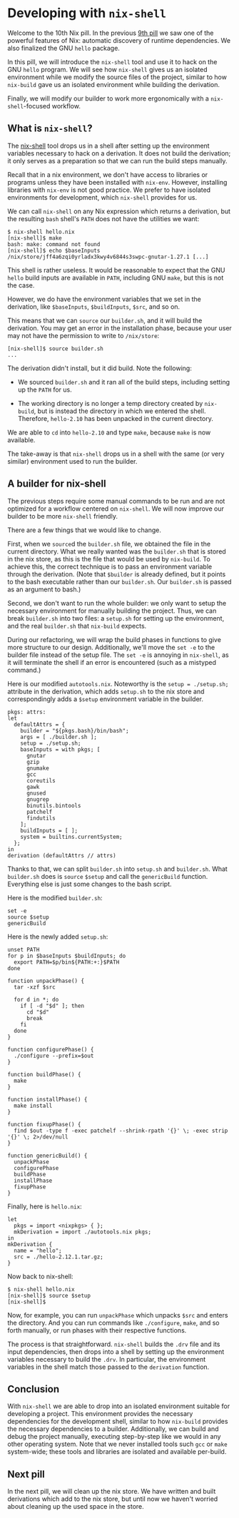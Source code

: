 # Developing with `nix-shell`

Welcome to the 10th Nix pill. In the previous [9th pill](09-automatic-runtime.md) we saw one of the powerful features of Nix: automatic discovery of runtime dependencies. We also finalized the GNU `hello` package.

In this pill, we will introduce the `nix-shell` tool and use it to hack on the GNU `hello` program. We will see how `nix-shell` gives us an isolated environment while we modify the source files of the project, similar to how `nix-build` gave us an isolated environment while building the derivation.

Finally, we will modify our builder to work more ergonomically with a `nix-shell`-focused workflow.

## What is `nix-shell`?

The [nix-shell](https://nixos.org/manual/nix/stable/command-ref/nix-shell.html) tool drops us in a shell after setting up the environment variables necessary to hack on a derivation. It does not build the derivation; it only serves as a preparation so that we can run the build steps manually.

Recall that in a nix environment, we don\'t have access to libraries or programs unless they have been installed with `nix-env`. However, installing libraries with `nix-env` is not good practice. We prefer to have isolated environments for development, which `nix-shell` provides for us.

We can call `nix-shell` on any Nix expression which returns a derivation, but the resulting `bash` shell\'s `PATH` does not have the utilities we want:

    $ nix-shell hello.nix
    [nix-shell]$ make
    bash: make: command not found
    [nix-shell]$ echo $baseInputs
    /nix/store/jff4a6zqi0yrladx3kwy4v6844s3swpc-gnutar-1.27.1 [...]

This shell is rather useless. It would be reasonable to expect that the GNU `hello` build inputs are available in `PATH`, including GNU `make`, but this is not the case.

However, we do have the environment variables that we set in the derivation, like `$baseInputs`, `$buildInputs`, `$src`, and so on.

This means that we can `source` our `builder.sh`, and it will build the derivation. You may get an error in the installation phase, because your user may not have the permission to write to `/nix/store`:

    [nix-shell]$ source builder.sh
    ...

The derivation didn\'t install, but it did build. Note the following:

-   We sourced `builder.sh` and it ran all of the build steps, including setting up the `PATH` for us.

-   The working directory is no longer a temp directory created by `nix-build`, but is instead the directory in which we entered the shell. Therefore, `hello-2.10` has been unpacked in the current directory.

We are able to `cd` into `hello-2.10` and type `make`, because `make` is now available.

The take-away is that `nix-shell` drops us in a shell with the same (or very similar) environment used to run the builder.

## A builder for nix-shell

The previous steps require some manual commands to be run and are not optimized for a workflow centered on `nix-shell`. We will now improve our builder to be more `nix-shell` friendly.

There are a few things that we would like to change.

First, when we `source`d the `builder.sh` file, we obtained the file in the current directory. What we really wanted was the `builder.sh` that is stored in the nix store, as this is the file that would be used by `nix-build`. To achieve this, the correct technique is to pass an environment variable through the derivation. (Note that `$builder` is already defined, but it points to the bash executable rather than our `builder.sh`. Our `builder.sh` is passed as an argument to bash.)

Second, we don\'t want to run the whole builder: we only want to setup the necessary environment for manually building the project. Thus, we can break `builder.sh` into two files: a `setup.sh` for setting up the environment, and the real `builder.sh` that `nix-build` expects.

During our refactoring, we will wrap the build phases in functions to give more structure to our design. Additionally, we\'ll move the `set -e` to the builder file instead of the setup file. The `set -e` is annoying in `nix-shell`, as it will terminate the shell if an error is encountered (such as a mistyped command.)

Here is our modified `autotools.nix`. Noteworthy is the `setup = ./setup.sh;` attribute in the derivation, which adds `setup.sh` to the nix store and correspondingly adds a `$setup` environment variable in the builder.

    pkgs: attrs:
    let
      defaultAttrs = {
        builder = "${pkgs.bash}/bin/bash";
        args = [ ./builder.sh ];
        setup = ./setup.sh;
        baseInputs = with pkgs; [
          gnutar
          gzip
          gnumake
          gcc
          coreutils
          gawk
          gnused
          gnugrep
          binutils.bintools
          patchelf
          findutils
        ];
        buildInputs = [ ];
        system = builtins.currentSystem;
      };
    in
    derivation (defaultAttrs // attrs)

Thanks to that, we can split `builder.sh` into `setup.sh` and `builder.sh`. What `builder.sh` does is `source` `$setup` and call the `genericBuild` function. Everything else is just some changes to the bash script.

Here is the modified `builder.sh`:

    set -e
    source $setup
    genericBuild

Here is the newly added `setup.sh`:

    unset PATH
    for p in $baseInputs $buildInputs; do
      export PATH=$p/bin${PATH:+:}$PATH
    done

    function unpackPhase() {
      tar -xzf $src

      for d in *; do
        if [ -d "$d" ]; then
          cd "$d"
          break
        fi
      done
    }

    function configurePhase() {
      ./configure --prefix=$out
    }

    function buildPhase() {
      make
    }

    function installPhase() {
      make install
    }

    function fixupPhase() {
      find $out -type f -exec patchelf --shrink-rpath '{}' \; -exec strip '{}' \; 2>/dev/null
    }

    function genericBuild() {
      unpackPhase
      configurePhase
      buildPhase
      installPhase
      fixupPhase
    }

Finally, here is `hello.nix`:

    let
      pkgs = import <nixpkgs> { };
      mkDerivation = import ./autotools.nix pkgs;
    in
    mkDerivation {
      name = "hello";
      src = ./hello-2.12.1.tar.gz;
    }

Now back to nix-shell:

    $ nix-shell hello.nix
    [nix-shell]$ source $setup
    [nix-shell]$

Now, for example, you can run `unpackPhase` which unpacks `$src` and enters the directory. And you can run commands like `./configure`, `make`, and so forth manually, or run phases with their respective functions.

The process is that straightforward. `nix-shell` builds the `.drv` file and its input dependencies, then drops into a shell by setting up the environment variables necessary to build the `.drv`. In particular, the environment variables in the shell match those passed to the `derivation` function.

## Conclusion

With `nix-shell` we are able to drop into an isolated environment suitable for developing a project. This environment provides the necessary dependencies for the development shell, similar to how `nix-build` provides the necessary dependencies to a builder. Additionally, we can build and debug the project manually, executing step-by-step like we would in any other operating system. Note that we never installed tools such `gcc` or `make` system-wide; these tools and libraries are isolated and available per-build.

## Next pill

In the next pill, we will clean up the nix store. We have written and built derivations which add to the nix store, but until now we haven\'t worried about cleaning up the used space in the store.
